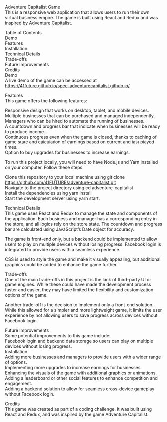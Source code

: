 
<p class="has-line-data" data-line-start="0" data-line-end="2">Adventure Capitalist Game<br>
This is a responsive web application that allows users to run their own virtual business empire. The game is built using React and Redux and was inspired by Adventure Capitalist.</p>
<p class="has-line-data" data-line-start="3" data-line-end="13">Table of Contents<br>
Demo<br>
Features<br>
Installation<br>
Technical Details<br>
Trade-offs<br>
Future Improvements<br>
Credits<br>
Demo<br>
A live demo of the game can be accessed at <a href="https://41future.github.io/spec-adventurecapitalist.github.io/">https://41future.github.io/spec-adventurecapitalist.github.io/</a></p>
<p class="has-line-data" data-line-start="14" data-line-end="16">Features<br>
This game offers the following features:</p>
<p class="has-line-data" data-line-start="17" data-line-end="23">Responsive design that works on desktop, tablet, and mobile devices.<br>
Multiple businesses that can be purchased and managed independently.<br>
Managers who can be hired to automate the running of businesses.<br>
A countdown and progress bar that indicate when businesses will be ready to produce income.<br>
Continuous progress even when the game is closed, thanks to caching of game state and calculation of earnings based on current and last played times.<br>
Option to buy upgrades for businesses to increase earnings.</p>
<p class="has-line-data" data-line-start="25" data-line-end="26">To run this project locally, you will need to have Node.js and Yarn installed on your computer. Follow these steps:</p>
<p class="has-line-data" data-line-start="27" data-line-end="31">Clone this repository to your local machine using git clone <a href="https://github.com/41FUTURE/adventure-capitalist.git">https://github.com/41FUTURE/adventure-capitalist.git</a><br>
Navigate to the project directory using cd adventure-capitalist<br>
Install the dependencies using yarn install<br>
Start the development server using yarn start.</p>
<p class="has-line-data" data-line-start="32" data-line-end="34">Technical Details<br>
This game uses React and Redux to manage the state and components of the application. Each business and manager has a corresponding entry in the store, and all logics rely on the store state. The countdown and progress bar are calculated using JavaScript’s Date object for accuracy.</p>
<p class="has-line-data" data-line-start="35" data-line-end="36">The game is front-end only, but a backend could be implemented to allow users to play on multiple devices without losing progress. Facebook login is integrated to provide users with a seamless experience.</p>
<p class="has-line-data" data-line-start="37" data-line-end="38">CSS is used to style the game and make it visually appealing, but additional graphics could be added to enhance the game further.</p>
<p class="has-line-data" data-line-start="39" data-line-end="41">Trade-offs<br>
One of the main trade-offs in this project is the lack of third-party UI or game engines. While these could have made the development process faster and easier, they may have limited the flexibility and customization options of the game.</p>
<p class="has-line-data" data-line-start="42" data-line-end="43">Another trade-off is the decision to implement only a front-end solution. While this allowed for a simpler and more lightweight game, it limits the user experience by not allowing users to save progress across devices without Facebook login.</p>
<p class="has-line-data" data-line-start="45" data-line-end="54">Future Improvements<br>
Some potential improvements to this game include:<br>
Facebook login and backend data storage so users can play on multiple devices without losing progress.<br>
Installation<br>
Adding more businesses and managers to provide users with a wider range of options.<br>
Implementing more upgrades to increase earnings for businesses.<br>
Enhancing the visuals of the game with additional graphics or animations.<br>
Adding a leaderboard or other social features to enhance competition and engagement.<br>
Adding a backend solution to allow for seamless cross-device gameplay without Facebook login.</p>
<p class="has-line-data" data-line-start="56" data-line-end="58">Credits<br>
This game was created as part of a coding challenge. It was built using React and Redux, and was inspired by the game Adventure Capitalist.</p>